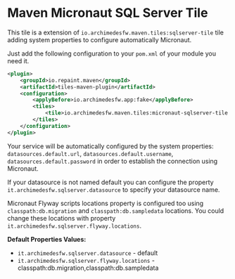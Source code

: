 # Maven Micronaut SQL Server Tile

This tile is a extension of `io.archimedesfw.maven.tiles:sqlserver-tile` tile adding system properties to configure automatically Micronaut.

Just add the following configuration to your `pom.xml` of your module you need it.

```xml
<plugin>
    <groupId>io.repaint.maven</groupId>
    <artifactId>tiles-maven-plugin</artifactId>
    <configuration>
        <applyBefore>io.archimedesfw.app:fake</applyBefore>
        <tiles>
            <tile>io.archimedesfw.maven.tiles:micronaut-sqlserver-tile:${last-version}</tile>
        </tiles>
    </configuration>
</plugin>
```

Your service will be automatically configured by the system properties: `datasources.default.url`, `datasources.default.username`, `datasources.default.password` in order to establish the connection using Micronaut.

If your datasource is not named default you can configure the property `it.archimedesfw.sqlserver.datasource` to specify your datasource name.

Micronaut Flyway scripts locations property is configured too using  `classpath:db.migration` and `classpath:db.sampledata` locations. You could change these locations with property `it.archimedesfw.sqlserver.flyway.locations`.

**Default Properties Values:**
* `it.archimedesfw.sqlserver.datasource` - default
* `it.archimedesfw.sqlserver.flyway.locations` - classpath:db.migration,classpath:db.sampledata
